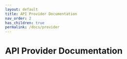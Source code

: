 ```yaml
---
layout: default
title: API Provider Documentation
nav_order: 2
has_children: true
permalink: /docs/provider
---
```


# API Provider Documentation